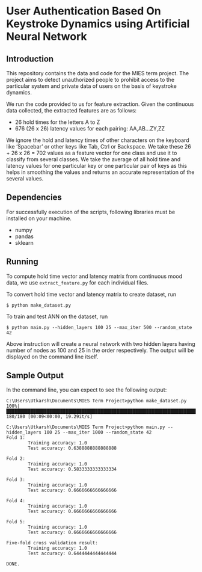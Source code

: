 # User Authentication Based On Keystroke Dynamics using Artificial Neural Network

## Introduction
This repository contains the data and code for the MIES term project. The project aims to detect unauthorized people to prohibit access to the particular system
and private data of users on the basis of keystroke dynamics. 

We run the code provided to us for feature extraction. Given the continuous data collected,
the extracted features are as follows:
* 26 hold times for the letters A to Z
* 676 (26 x 26) latency values for each pairing: AA,AB...ZY,ZZ

We ignore the hold and latency times of other characters on the keyboard like ‘Spacebar’ or
other keys like Tab, Ctrl or Backspace.
We take these 26 + 26 x 26 = 702 values as a feature vector for one class and use it to
classify from several classes. We take the average of all hold time and latency values for
one particular key or one particular pair of keys as this helps in smoothing the values and
returns an accurate representation of the several values.

## Dependencies
For successfully execution of the scripts, following libraries 
must be installed on your machine.
* numpy
* pandas
* sklearn

## Running 
To compute hold time vector and latency matrix from continuous mood data, we use 
`extract_feature.py` for each individual files.

To convert hold time vector and latency matrix to create dataset, run
```shell
$ python make_dataset.py
```
To train and test ANN on the dataset, run
```shell
$ python main.py --hidden_layers 100 25 --max_iter 500 --random_state 42
```
Above instruction will create a neural network with two hidden layers having 
number of nodes as 100 and 25 
in the order respectively.
The output will be displayed on the command line itself. 
## Sample Output
In the command line, you can expect to see the following output:
```
C:\Users\Utkarsh\Documents\MIES Term Project>python make_dataset.py
100%|████████████████████████████████████████████████████████████████████████████████| 180/180 [00:09<00:00, 19.29it/s]

C:\Users\Utkarsh\Documents\MIES Term Project>python main.py --hidden_layers 100 25 --max_iter 1000 --random_state 42
Fold 1:
        Training accuracy: 1.0
        Test accuracy: 0.6388888888888888

Fold 2:
        Training accuracy: 1.0
        Test accuracy: 0.5833333333333334

Fold 3:
        Training accuracy: 1.0
        Test accuracy: 0.6666666666666666

Fold 4:
        Training accuracy: 1.0
        Test accuracy: 0.6666666666666666

Fold 5:
        Training accuracy: 1.0
        Test accuracy: 0.6666666666666666

Five-fold cross validation result:
        Training accuracy: 1.0
        Test accuracy: 0.6444444444444444

DONE.
```
